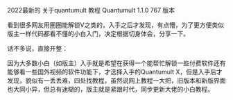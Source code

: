 2022最新的  关于quantumult 教程
Quantumult 1.1.0 767 版本


看到很多网友用圈圈能解锁V之类的，入手之后才发现，有点懵，为了更方便类似版主一样代码都看不懂的小白入门，决定根据切身体会，分享一下。

话不多说，直接开整：

因为大多数小白（如版主）入手就是希望在获得一个能帮忙解锁一些付费软件还有能够看一些国外视频的软件功能下，才选择入手的Quantumult X，但是入手后才发现，貌似有一丢丢难，四处找教程，虽然说网上教程一大把，旧版本和新版界面也大同小异，但总有迷糊的，版主就是紧跟时代，同步更新大佬的小白教程。


